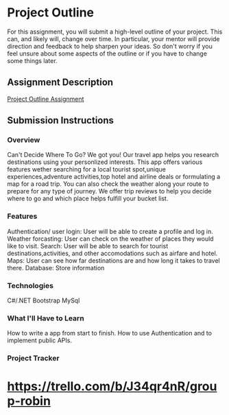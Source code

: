 # Project Outline
For this assignment, you will submit a high-level outline of your project. This can, and likely will, change over time. In particular, your mentor will provide direction and feedback to help sharpen your ideas. So don't worry if you feel unsure about some aspects of the outline or if you have to change some things later.

## Assignment Description
[Project Outline Assignment](https://education.launchcode.org/liftoff/modules/assignments/project-outline)

## Submission Instructions

### Overview
Can't Decide Where To Go? We got you! Our travel app helps you research destinations using your personlized interests. This app offers various features wether searching for a local tourist spot,unique experiences,adventure activities,top hotel and airline deals or formulating a map for a road trip. You can also check the weather along your route to prepare for any type of journey. We offer trip reviews to help you decide where to go and which place helps fulfill your bucket list.
### Features
Authentication/ user login: User will be able to create a profile and log in.
Weather forcasting: User can check on the weather of places they would like to visit.
Search: User will be able to search for tourist destinations,activities, and other accomodations such as airfare and hotel.
Maps: User can see how far destinations are and how long it takes to travel there.
Database: Store information 
### Technologies
C#/.NET
Bootstrap
MySql
### What I'll Have to Learn
How to write a app from start to finish. How to use Authentication and to implement public APIs.
### Project Tracker
https://trello.com/b/J34qr4nR/group-robin
=